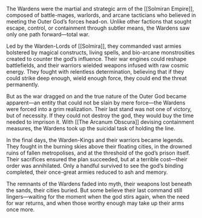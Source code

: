 The Wardens were the martial and strategic arm of the [[Solmiran Empire]], composed of battle-mages, warlords, and arcane tacticians who believed in meeting the Outer God’s forces head-on. Unlike other factions that sought escape, control, or containment through subtler means, the Wardens saw only one path forward—total war.

Led by the Warden-Lords of [[Solmira]], they commanded vast armies bolstered by magical constructs, living spells, and bio-arcane monstrosities created to counter the god’s influence. Their war engines could reshape battlefields, and their warriors wielded weapons infused with raw cosmic energy. They fought with relentless determination, believing that if they could strike deep enough, wield enough force, they could end the threat permanently.

But as the war dragged on and the true nature of the Outer God became apparent—an entity that could not be slain by mere force—the Wardens were forced into a grim realization. Their last stand was not one of victory, but of necessity. If they could not destroy the god, they would buy the time needed to imprison it. With [[The Arcanum Obscura]] devising containment measures, the Wardens took up the suicidal task of holding the line.

In the final days, the Warden-Kings and their warriors became legends. They fought in the burning skies above their floating cities, in the drowned ruins of fallen metropolises, and at the threshold of the god’s prison itself. Their sacrifices ensured the plan succeeded, but at a terrible cost—their order was annihilated. Only a handful survived to see the god’s binding completed, their once-great armies reduced to ash and memory.

The remnants of the Wardens faded into myth, their weapons lost beneath the sands, their cities buried. But some believe their last command still lingers—waiting for the moment when the god stirs again, when the need for war returns, and when those worthy enough may take up their arms once more.